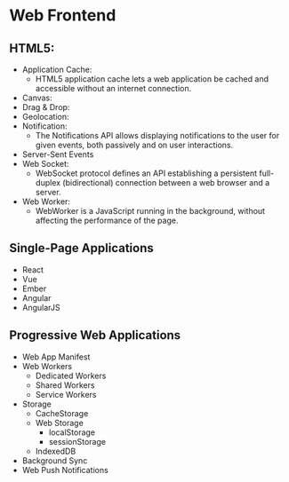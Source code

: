# Web Frontend

## HTML5:

  * Application Cache:
    * HTML5 application cache lets a web application be cached and accessible without an internet connection.
  * Canvas:
  * Drag & Drop:
  * Geolocation:
  * Notification:
    * The Notifications API allows displaying notifications to the user for given events, both passively and on user interactions.
  * Server-Sent Events
  * Web Socket:
    * WebSocket protocol defines an API establishing a persistent full-duplex (bidirectional) connection between a web browser and a server.
  * Web Worker:
    * WebWorker is a JavaScript running in the background, without affecting the performance of the page.


## Single-Page Applications

  * React
  * Vue
  * Ember
  * Angular
  * AngularJS


## Progressive Web Applications

  * Web App Manifest
  * Web Workers
    * Dedicated Workers
    * Shared Workers
    * Service Workers
  * Storage
    * CacheStorage
    * Web Storage
      * localStorage
      * sessionStorage
    * IndexedDB
  * Background Sync
  * Web Push Notifications

